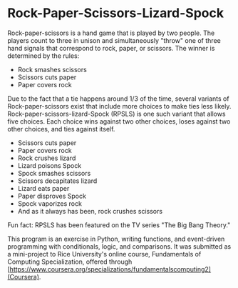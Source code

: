 # Rock-Paper-Scissors-Lizard-Spock

Rock-paper-scissors is a hand game that is played by two people. The players count to three in unison and simultaneously "throw" one of three hand signals that correspond to rock, paper, or scissors. The winner is determined by the rules:

+ Rock smashes scissors
+ Scissors cuts paper
+ Paper covers rock

Due to the fact that a tie happens around 1/3 of the time, several variants of Rock-paper-scissors exist that include more choices to make ties less likely. Rock-paper-scissors-lizard-Spock (RPSLS) is one such variant that allows five choices. Each choice wins against two other choices, loses against two other choices, and ties against itself.

+ Scissors cuts paper
+ Paper covers rock
+ Rock crushes lizard
+ Lizard poisons Spock
+ Spock smashes scissors
+ Scissors decapitates lizard
+ Lizard eats paper
+ Paper disproves Spock
+ Spock vaporizes rock
+ And as it always has been, rock crushes scissors

Fun fact: RPSLS has been featured on the TV series "The Big Bang Theory."

This program is an exercise in Python, writing functions, and event-driven programming with conditionals, logic, and comparisons. It was submitted as a mini-project to Rice University's online course, Fundamentals of Computing Specialization, offered through [https://www.coursera.org/specializations/fundamentalscomputing2](Coursera).